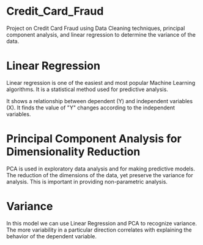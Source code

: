 # Credit_Card_Fraud
 
 Project on Credit Card Fraud using Data Cleaning techniques, principal component analysis, and linear regression to determine the variance of the data. 


# Linear Regression

Linear regression is one of the easiest and most popular Machine Learning algorithms. It is a statistical method used for predictive analysis. 

It shows a relationship between dependent (Y) and independent variables (X). It finds the value of "Y" changes according to the independent variables.  


# Principal Component Analysis for Dimensionality Reduction

PCA is used in exploratory data analysis and for making predictive models. The reduction of the dimensions of the data, yet preserve the variance for analysis. This is important in providing non-parametric analysis.

# Variance
In this model we can use Linear Regression and PCA to recognize variance. The more variability in a particular direction correlates with explaining the behavior of the dependent variable.
